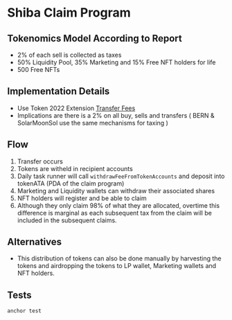 # Shiba Claim Program

## Tokenomics Model According to Report
* 2% of each sell is collected as taxes
* 50% Liquidity Pool, 35% Marketing and 15% Free NFT holders for life
* 500 Free NFTs

## Implementation Details
* Use Token 2022 Extension [Transfer Fees](https://spl.solana.com/token-2022/extensions#transfer-fees) 
* Implications are there is a 2% on all buy, sells and transfers ( BERN & SolarMoonSol use the same mechanisms for taxing )

## Flow
1. Transfer occurs 
2. Tokens are witheld in recipient accounts
3. Daily task runner will call `withdrawFeeFromTokenAccounts` and deposit into tokenATA (PDA of the claim program)
4. Marketing and Liquidity wallets can withdraw their associated shares
5. NFT holders will register and be able to claim
6. Although they only claim 98% of what they are allocated, overtime this difference is marginal as each subsequent tax from the claim will be included in the subsequent claims.

## Alternatives
* This distribution of tokens can also be done manually by harvesting the tokens and airdropping the tokens to LP wallet, Marketing wallets and NFT holders.

## Tests
```
anchor test
```
